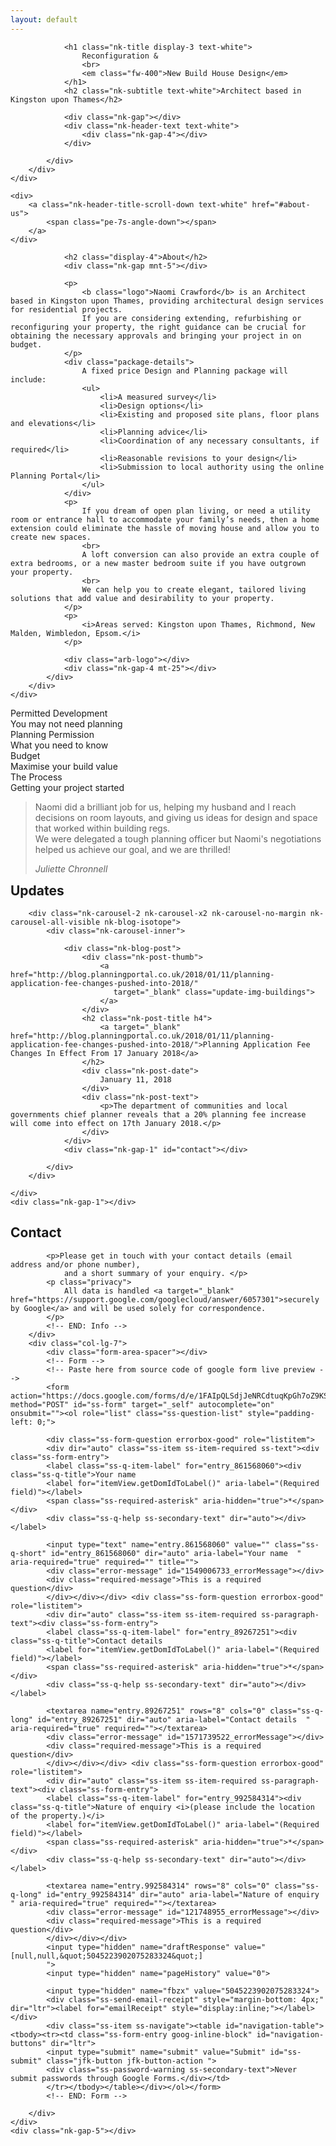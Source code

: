 ```yaml
---
layout: default
---
```

<div class="nk-header-title nk-header-title-full">
    <div class="bg-image">
        <div style="background-image: url('./images/home-7.jpg');"></div>
        <div class="bg-image-overlay" style="background-color: rgba(12, 12, 12, 0.6);"></div>
    </div>
    <div class="nk-header-table">
        <div class="nk-header-table-cell">
            <div class="container">

                <h1 class="nk-title display-3 text-white">
                    Reconfiguration &
                    <br>
                    <em class="fw-400">New Build House Design</em>
                </h1>
                <h2 class="nk-subtitle text-white">Architect based in Kingston upon Thames</h2>

                <div class="nk-gap"></div>
                <div class="nk-header-text text-white">
                    <div class="nk-gap-4"></div>
                </div>

            </div>
        </div>
    </div>

    <div>
        <a class="nk-header-title-scroll-down text-white" href="#about-us">
            <span class="pe-7s-angle-down"></span>
        </a>
    </div>

</div>

<div id="about-us"></div>

<div class="bg-white" id="about">
    <div class="nk-gap-1"></div>
    <div class="container">
        <div class="row">
            <div class="col-lg-8 offset-lg-2 text-xs-center">
                <div class="nk-gap-4 mt-9"></div>

                <h2 class="display-4">About</h2>
                <div class="nk-gap mnt-5"></div>

                <p>
                    <b class="logo">Naomi Crawford</b> is an Architect based in Kingston upon Thames, providing architectural design services for residential projects.
                    If you are considering extending, refurbishing or reconfiguring your property, the right guidance can be crucial for obtaining the necessary approvals and bringing your project in on budget.
                </p>
                <div class="package-details">
                    A fixed price Design and Planning package will include:
                    <ul>
                        <li>A measured survey</li>
                        <li>Design options</li>
                        <li>Existing and proposed site plans, floor plans and elevations</li>
                        <li>Planning advice</li>
                        <li>Coordination of any necessary consultants, if required</li>
                        <li>Reasonable revisions to your design</li>
                        <li>Submission to local authority using the online Planning Portal</li>
                    </ul>
                </div>
                <p>
                    If you dream of open plan living, or need a utility room or entrance hall to accommodate your family’s needs, then a home extension could eliminate the hassle of moving house and allow you to create new spaces.
                    <br>
                    A loft conversion can also provide an extra couple of extra bedrooms, or a new master bedroom suite if you have outgrown your property.
                    <br>
                    We can help you to create elegant, tailored living solutions that add value and desirability to your property.
                </p>
                <p>
                    <i>Areas served: Kingston upon Thames, Richmond, New Malden, Wimbledon, Epsom.</i>
                </p>

                <div class="arb-logo"></div>
                <div class="nk-gap-4 mt-25"></div>
            </div>
        </div>
    </div>
</div>

<div class="nk-box bg-dark-1 text-white">
    <div class="bg-image bg-image-parallax" style="background-image: url('./images/bg-pattern.jpg');"></div>
    <div class="nk-gap-5 mnt-6"></div>
    <div class="container">
        <div class="row vertical-gap">
            <div class="col-md-6 col-lg-3">
                <div class="nk-ibox-1">
                    <div class="nk-ibox-icon">
                        <span class="pe-7s-star"></span>
                    </div>
                    <div class="nk-ibox-cont">
                        <div class="nk-ibox-title">Permitted Development</div>
                        <div class="nk-ibox-text">You may not need planning</div>
                    </div>
                </div>
            </div>
            <div class="col-md-6 col-lg-3">
                <div class="nk-ibox-1">
                    <div class="nk-ibox-icon">
                        <span class="pe-7s-way"></span>
                    </div>
                    <div class="nk-ibox-cont">
                        <div class="nk-ibox-title">Planning Permission</div>
                        <div class="nk-ibox-text">What you need to know</div>
                    </div>
                </div>
            </div>
            <div class="col-md-6 col-lg-3">
                <div class="nk-ibox-1">
                    <div class="nk-ibox-icon">
                        <span class="pe-7s-piggy"></span>
                    </div>
                    <div class="nk-ibox-cont">
                        <div class="nk-ibox-title">Budget</div>
                        <div class="nk-ibox-text">Maximise your build value</div>
                    </div>
                </div>
            </div>
            <div class="col-md-6 col-lg-3">
                <div class="nk-ibox-1">
                    <div class="nk-ibox-icon">
                        <span class="pe-7s-id"></span>
                    </div>
                    <div class="nk-ibox-cont">
                        <div class="nk-ibox-title">The Process</div>
                        <div class="nk-ibox-text">Getting your project started</div>
                    </div>
                </div>
            </div>
        </div>
    </div>
    <!-- Temp -->
    <div id="recent"></div>
    <!-- /Temp -->
    <div class="nk-gap-5 mnt-6"></div>
</div>

<!-- div id="recent"></div>

<div class="nk-box bg-white" id="projects">
    <div class="nk-gap-5 mt-5"></div>
    <h2 class="text-xs-center display-4">Recent Projects</h2>
    <div class="nk-gap-2 mt-12"></div>
    <div class="container">
    <div class="nk-portfolio-list nk-isotope nk-isotope-3-cols">

        <div class="nk-isotope-item">
            <div class="nk-portfolio-item nk-portfolio-item-square nk-portfolio-item-info-style-1">
                <a href="./images/full-timber-yard.jpg"
                   class="nk-portfolio-item-link modal-img"
                   title="Loft Extension, 55 Clifton Road, Kingston <a href='images/full-timber-yard.jpg'>(open full size)</a>">
               </a>
                <div class="nk-portfolio-item-image">
                    <div style="background-image: url('./images/thumb-timber-yard.jpg');"></div>
                </div>
                <div class="nk-portfolio-item-info nk-portfolio-item-info-center text-xs-center">
                    <div>
                        <h3 class="portfolio-item-title h3">Loft Extension</h3>
                        <div class="portfolio-item-category">55 Clifton Road, Kingston</div>
                    </div>
                </div>
            </div>
        </div>

        <div class="nk-isotope-item">
            <div class="nk-portfolio-item nk-portfolio-item-square nk-portfolio-item-info-style-1">
                <a href="./images/full-semi.gif"
                   class="nk-portfolio-item-link modal-img"
                   title="Rear extension and layout alterations, 44 Park Road, Kingston <a href='images/full-semi.gif'>(open full size)</a>">
                </a>
                <div class="nk-portfolio-item-image">
                    <div style="background-image: url('./images/thumb-semi.jpg');"></div>
                </div>
                <div class="nk-portfolio-item-info nk-portfolio-item-info-center text-xs-center">
                    <div>
                        <h3 class="portfolio-item-title h3">Rear extension and layout alterations</h3>
                        <div class="portfolio-item-category">44 Park Road, Kingston</div>
                    </div>
                </div>
            </div>
        </div>

        <div class="nk-isotope-item">
            <div class="nk-portfolio-item nk-portfolio-item-square nk-portfolio-item-info-style-1">
                <a href="portfolio-single.html" class="nk-portfolio-item-link modal-img"></a>
                <div class="nk-portfolio-item-image">
                    <div style="background-image: url('./images/portfolio-4-sm.jpg');"></div>
                </div>
                <div class="nk-portfolio-item-info nk-portfolio-item-info-center text-xs-center">
                    <div>
                        <h3 class="portfolio-item-title h3">Rear extension and layout alterations</h3>
                        <div class="portfolio-item-category">44 Park Road, Kingston</div>
                    </div>
                </div>
            </div>
        </div>

    </div>
    </div>
    <div class="nk-gap-4 mt-15"></div>
</div -->


<!-- START: Reviews -->
<div class="nk-box bg-dark-1">
    <div class="bg-image bg-image-parallax" style="background-image: url('./images/bg-pattern.jpg');"></div>
    <div class="nk-gap-4"></div>
    <div class="container-fluid">
        <div class="nk-carousel nk-carousel-all-visible text-white">
            <blockquote class="nk-blockquote-style-1 text-white">
                <p>Naomi did a brilliant job for us, helping my husband and I reach decisions on room layouts, and giving us ideas for design and space that worked within building regs. <br>
                We were delegated a tough planning officer but Naomi's negotiations helped us achieve our goal, and we are thrilled!</p>
                <cite>Juliette Chronnell</cite>
            </blockquote>
            <div class="nk-gap-4 mt-10"></div>
        </div>
    </div>
</div>

<div id="updates"></div>

<div class="nk-box bg-gray-1" id="blog">
    <div class="nk-gap-6 mt-5"></div>
    <h2 class="text-xs-center display-4" style="margin-top: 10px;">Updates</h2>
    <div class="nk-gap-1 mt-12"></div>
    <div class="container">

        <div class="nk-carousel-2 nk-carousel-x2 nk-carousel-no-margin nk-carousel-all-visible nk-blog-isotope">
            <div class="nk-carousel-inner">

                <div class="nk-blog-post">
                    <div class="nk-post-thumb">
                        <a href="http://blog.planningportal.co.uk/2018/01/11/planning-application-fee-changes-pushed-into-2018/"
                           target="_blank" class="update-img-buildings">
                        </a>
                    </div>
                    <h2 class="nk-post-title h4">
                        <a target="_blank"  href="http://blog.planningportal.co.uk/2018/01/11/planning-application-fee-changes-pushed-into-2018/">Planning Application Fee Changes In Effect From 17 January 2018</a>
                    </h2>
                    <div class="nk-post-date">
                        January 11, 2018
                    </div>
                    <div class="nk-post-text">
                        <p>The department of communities and local governments chief planner reveals that a 20% planning fee increase will come into effect on 17th January 2018.</p>
                    </div>
                </div>
                <div class="nk-gap-1" id="contact"></div>

            </div>
        </div>

    </div>
    <div class="nk-gap-1"></div>
</div>
<!-- END: Blog -->


<!-- Cost Estimator
<div id="estimator"></div>

<div class="nk-box bg-dark-1">
    <div class="container-fluid">
        <div class="cost-estimator">
            <h1>Cost Estimator</h1>
            <div id="app"></div>
        </div>
    </div>
</div>
 -->

<!-- START: Contact Info -->
<div class="container">
    <div class="nk-gap-4"></div>
    <div class="row vertical-gap">
        <div class="col-lg-5">
            <!-- START: Info -->
            <h2 class="display-4">Contact</h2>
            <div class="nk-gap mnt-3"></div>

            <p>Please get in touch with your contact details (email address and/or phone number),
                and a short summary of your enquiry. </p>
            <p class="privacy">
                All data is handled <a target="_blank" href="https://support.google.com/googlecloud/answer/6057301">securely by Google</a> and will be used solely for correspondence.
            </p>
            <!-- END: Info -->
        </div>
        <div class="col-lg-7">
            <div class="form-area-spacer"></div>
            <!-- Form -->
            <!-- Paste here from source code of google form live preview -->
            <form action="https://docs.google.com/forms/d/e/1FAIpQLSdjJeNRCdtuqKpGh7oZ9KSqmdVuVkwr0v0c1izcdaMLpeRv9Q/formResponse" method="POST" id="ss-form" target="_self" autocomplete="on" onsubmit=""><ol role="list" class="ss-question-list" style="padding-left: 0;">

            <div class="ss-form-question errorbox-good" role="listitem">
            <div dir="auto" class="ss-item ss-item-required ss-text"><div class="ss-form-entry">
            <label class="ss-q-item-label" for="entry_861568060"><div class="ss-q-title">Your name
            <label for="itemView.getDomIdToLabel()" aria-label="(Required field)"></label>
            <span class="ss-required-asterisk" aria-hidden="true">*</span></div>
            <div class="ss-q-help ss-secondary-text" dir="auto"></div></label>

            <input type="text" name="entry.861568060" value="" class="ss-q-short" id="entry_861568060" dir="auto" aria-label="Your name  " aria-required="true" required="" title="">
            <div class="error-message" id="1549006733_errorMessage"></div>
            <div class="required-message">This is a required question</div>
            </div></div></div> <div class="ss-form-question errorbox-good" role="listitem">
            <div dir="auto" class="ss-item ss-item-required ss-paragraph-text"><div class="ss-form-entry">
            <label class="ss-q-item-label" for="entry_89267251"><div class="ss-q-title">Contact details
            <label for="itemView.getDomIdToLabel()" aria-label="(Required field)"></label>
            <span class="ss-required-asterisk" aria-hidden="true">*</span></div>
            <div class="ss-q-help ss-secondary-text" dir="auto"></div></label>

            <textarea name="entry.89267251" rows="8" cols="0" class="ss-q-long" id="entry_89267251" dir="auto" aria-label="Contact details  " aria-required="true" required=""></textarea>
            <div class="error-message" id="1571739522_errorMessage"></div>
            <div class="required-message">This is a required question</div>
            </div></div></div> <div class="ss-form-question errorbox-good" role="listitem">
            <div dir="auto" class="ss-item ss-item-required ss-paragraph-text"><div class="ss-form-entry">
            <label class="ss-q-item-label" for="entry_992584314"><div class="ss-q-title">Nature of enquiry <i>(please include the location of the property.)</i>
            <label for="itemView.getDomIdToLabel()" aria-label="(Required field)"></label>
            <span class="ss-required-asterisk" aria-hidden="true">*</span></div>
            <div class="ss-q-help ss-secondary-text" dir="auto"></div></label>

            <textarea name="entry.992584314" rows="8" cols="0" class="ss-q-long" id="entry_992584314" dir="auto" aria-label="Nature of enquiry  " aria-required="true" required=""></textarea>
            <div class="error-message" id="121748955_errorMessage"></div>
            <div class="required-message">This is a required question</div>
            </div></div></div>
            <input type="hidden" name="draftResponse" value="[null,null,&quot;5045223902075283324&quot;]
            ">
            <input type="hidden" name="pageHistory" value="0">

            <input type="hidden" name="fbzx" value="5045223902075283324">
            <div class="ss-send-email-receipt" style="margin-bottom: 4px;" dir="ltr"><label for="emailReceipt" style="display:inline;"></label></div>
            <div class="ss-item ss-navigate"><table id="navigation-table"><tbody><tr><td class="ss-form-entry goog-inline-block" id="navigation-buttons" dir="ltr">
            <input type="submit" name="submit" value="Submit" id="ss-submit" class="jfk-button jfk-button-action ">
            <div class="ss-password-warning ss-secondary-text">Never submit passwords through Google Forms.</div></td>
            </tr></tbody></table></div></ol></form>
            <!-- END: Form -->

        </div>
    </div>
    <div class="nk-gap-5"></div>
</div>

